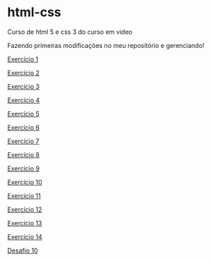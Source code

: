 # html-css
 Curso de html 5 e css 3 do curso em video

 Fazendo primeiras modificações no meu repositório e gerenciando!

 <a href="https://viniasilva.github.io/html-css/exercicios/mod01/ex001">Exercício 1</a>

<a href="https://viniasilva.github.io/html-css/exercicios/mod01/ex002">Exercício 2</a>

<a href="https://viniasilva.github.io/html-css/exercicios/mod01/ex003">Exercício 3</a>

<a href="https://viniasilva.github.io/html-css/exercicios/mod01/ex004">Exercício 4</a>

<a href="https://viniasilva.github.io/html-css/exercicios/mod01/ex005">Exercício 5</a>

<a href="https://viniasilva.github.io/html-css/exercicios/mod01/ex006">Exercício 6</a>

<a href="https://viniasilva.github.io/html-css/exercicios/mod01/ex007">Exercício 7</a>

<a href="https://viniasilva.github.io/html-css/exercicios/mod01/ex008b">Exercício 8</a>

<a href="https://viniasilva.github.io/html-css/exercicios/mod01/ex009/listas.html">Exercício 9</a>

<a href="https://viniasilva.github.io/html-css/exercicios/mod01/ex010/index.html">Exercício 10</a>

<a href="https://viniasilva.github.io/html-css/exercicios/mod01/ex011/index.html">Exercício 11</a>

<a href="https://viniasilva.github.io/html-css/exercicios/mod01/ex012">Exercício 12</a>

<a href="https://viniasilva.github.io/html-css/exercicios/mod01/ex013">Exercício 13</a>

<a href="https://viniasilva.github.io/html-css/exercicios/mod01/ex014">Exercício 14</a>

<a href="https://viniasilva.github.io/html-css/desafios/d010-b/android.html">Desafio 10</a>
